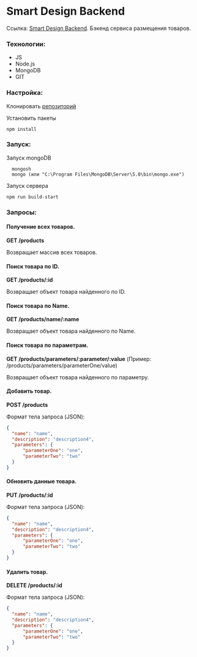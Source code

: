 # Smart Design Backend


Ссылка: [Smart Design Backend](https://github.com/InInferno/smart-design-backend "Smart Design Backend"). 
Бэкенд сервиса размещения товаров.

### Технологии: 
- JS
- Node.js
- MongoDB
- GIT

### Настройка:

Клонировать [репозиторий](https://github.com/InInferno/smart-design-backend.git)

Установить пакеты

    npm install

### Запуск:

Запуск mongoDB

      mongosh
      mongo (или "C:\Program Files\MongoDB\Server\5.0\bin\mongo.exe")
      
Запуск сервера

    npm run build-start


### Запросы:

#### Получение всех товаров.
**GET /products**

Возвращает массив всех товаров.


#### Поиск товара по ID.
**GET /products/:id**

Возвращает объект товара найденного по ID.


#### Поиск товара по Name.
**GET /products/name/:name**

Возвращает объект товара найденного по Name.


#### Поиск товара по параметрам.
**GET /products/parameters/:parameter/:value**
(Пример: /products/parameters/parameterOne/value)

Возвращает объект товара найденного по параметру.


#### Добавить товар.
**POST /products**

Формат тела запроса (JSON):
```json
{
  "name": "name",
  "description": "description4",
  "parameters": {
      "parameterOne": "one",
      "parameterTwo": "two"
  }
}
```

#### Обновить данные товара.
**PUT /products/:id**

Формат тела запроса (JSON):
```json
{
  "name": "name",
  "description": "description4",
  "parameters": {
      "parameterOne": "one",
      "parameterTwo": "two"
  }
}
```


#### Удалить товар.
**DELETE /products/:id**

Формат тела запроса (JSON):
```json
{
  "name": "name",
  "description": "description4",
  "parameters": {
      "parameterOne": "one",
      "parameterTwo": "two"
  }
}
